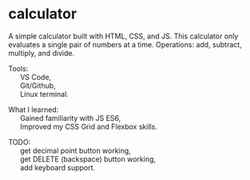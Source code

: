 # calculator

A simple calculator built with HTML, CSS, and JS.
This calculator only evaluates a single pair of numbers at a time.
Operations: add, subtract, multiply, and divide.


Tools: <br />
    &nbsp;&nbsp;&nbsp;&nbsp;&nbsp;&nbsp;VS Code, <br />
    &nbsp;&nbsp;&nbsp;&nbsp;&nbsp;&nbsp;Git/Github, <br />
    &nbsp;&nbsp;&nbsp;&nbsp;&nbsp;&nbsp;Linux terminal. 


What I learned: <br />
    &nbsp;&nbsp;&nbsp;&nbsp;&nbsp;&nbsp;Gained familiarity with JS ES6, <br />
    &nbsp;&nbsp;&nbsp;&nbsp;&nbsp;&nbsp;Improved my CSS Grid and Flexbox skills. <br />


TODO: <br />
    &nbsp;&nbsp;&nbsp;&nbsp;&nbsp;&nbsp;get decimal point button working, <br />
    &nbsp;&nbsp;&nbsp;&nbsp;&nbsp;&nbsp;get DELETE (backspace) button working, <br />
    &nbsp;&nbsp;&nbsp;&nbsp;&nbsp;&nbsp;add keyboard support. <br />
